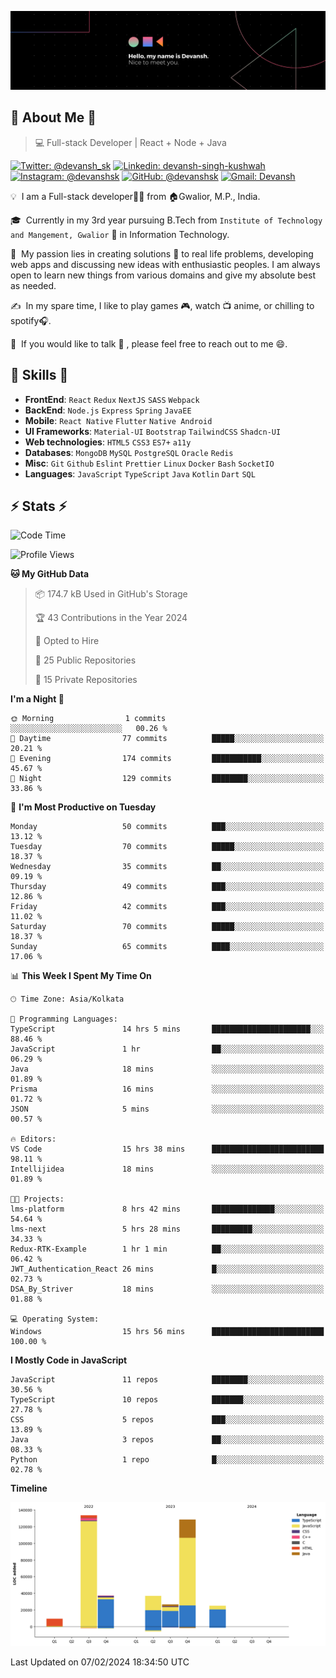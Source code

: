 ![Banner](./Devansh%20Singh%20Banner.png)

## 👋 About Me 👋

> 💻 Full-stack Developer | React + Node + Java

[![Twitter: @devansh_sk](https://img.shields.io/twitter/follow/devansh_sk?style=social)](https://twitter.com/devansh_sk)
[![Linkedin: devansh-singh-kushwah](https://img.shields.io/badge/-Devansh%20Singh%20Kushwah-blue?style=flat-square&logo=Linkedin&logoColor=white&link=https://www.linkedin.com/in/devanshsk/)](https://www.linkedin.com/in/devanshsk/)
[![Instagram: @devanshsk](https://img.shields.io/badge/-devanshsk-E4405F?style=flat-square&logo=instagram&logoColor=white)](https://instagram.com/devanshsk)
[![GitHub: @devanshsk](https://img.shields.io/github/followers/devanshsk?label=follow&style=social)](https://github.com/devanshsk)
[![Gmail: Devansh](https://img.shields.io/badge/Gmail-D14836?style=flat-square&logo=gmail&logoColor=white)](mailto:work.devanshsk@gmail.com)

💡 &nbsp;I am a Full-stack developer🧑‍💻 from 🏠Gwalior, M.P., India.

🎓 &nbsp;Currently in my 3rd year pursuing B.Tech from `Institute of Technology and Mangement, Gwalior` 🏫 in Information Technology.

🌱 &nbsp;My passion lies in creating solutions 🚩 to real life problems, developing web apps and discussing new ideas with enthusiastic peoples.
I am always open to learn new things from various domains and give my absolute best as needed.

✍️ &nbsp;In my spare time, I like to play games 🎮, watch 📺 anime, or chilling to spotify🎧.

💬 &nbsp;If you would like to talk 👋 , please feel free to reach out to me 😄.

##  🎉 Skills  🎉
- **FrontEnd**: `React` `Redux` `NextJS` `SASS` `Webpack`
- **BackEnd**: `Node.js` `Express` `Spring` `JavaEE`
- **Mobile**: `React Native` `Flutter` `Native Android`
- **UI Frameworks**: `Material-UI` `Bootstrap` `TailwindCSS` `Shadcn-UI`
- **Web technologies**: `HTML5` `CSS3` `ES7+` `a11y`
- **Databases**: `MongoDB` `MySQL` `PostgreSQL` `Oracle` `Redis`
- **Misc**: `Git` `Github` `Eslint` `Prettier` `Linux` `Docker` `Bash` `SocketIO`
- **Languages**: `JavaScript` `TypeScript` `Java` `Kotlin` `Dart` `SQL`

## ⚡ Stats ⚡
<!--START_SECTION:waka-->
![Code Time](http://img.shields.io/badge/Code%20Time-55%20hrs%2053%20mins-blue)

![Profile Views](http://img.shields.io/badge/Profile%20Views-91-blue)

**🐱 My GitHub Data** 

> 📦 174.7 kB Used in GitHub's Storage 
 > 
> 🏆 43 Contributions in the Year 2024
 > 
> 💼 Opted to Hire
 > 
> 📜 25 Public Repositories 
 > 
> 🔑 15 Private Repositories 
 > 
**I'm a Night 🦉** 

```text
🌞 Morning                1 commits           ░░░░░░░░░░░░░░░░░░░░░░░░░   00.26 % 
🌆 Daytime                77 commits          █████░░░░░░░░░░░░░░░░░░░░   20.21 % 
🌃 Evening                174 commits         ███████████░░░░░░░░░░░░░░   45.67 % 
🌙 Night                  129 commits         ████████░░░░░░░░░░░░░░░░░   33.86 % 
```
📅 **I'm Most Productive on Tuesday** 

```text
Monday                   50 commits          ███░░░░░░░░░░░░░░░░░░░░░░   13.12 % 
Tuesday                  70 commits          █████░░░░░░░░░░░░░░░░░░░░   18.37 % 
Wednesday                35 commits          ██░░░░░░░░░░░░░░░░░░░░░░░   09.19 % 
Thursday                 49 commits          ███░░░░░░░░░░░░░░░░░░░░░░   12.86 % 
Friday                   42 commits          ███░░░░░░░░░░░░░░░░░░░░░░   11.02 % 
Saturday                 70 commits          █████░░░░░░░░░░░░░░░░░░░░   18.37 % 
Sunday                   65 commits          ████░░░░░░░░░░░░░░░░░░░░░   17.06 % 
```


📊 **This Week I Spent My Time On** 

```text
🕑︎ Time Zone: Asia/Kolkata

💬 Programming Languages: 
TypeScript               14 hrs 5 mins       ██████████████████████░░░   88.46 % 
JavaScript               1 hr                ██░░░░░░░░░░░░░░░░░░░░░░░   06.29 % 
Java                     18 mins             ░░░░░░░░░░░░░░░░░░░░░░░░░   01.89 % 
Prisma                   16 mins             ░░░░░░░░░░░░░░░░░░░░░░░░░   01.72 % 
JSON                     5 mins              ░░░░░░░░░░░░░░░░░░░░░░░░░   00.57 % 

🔥 Editors: 
VS Code                  15 hrs 38 mins      █████████████████████████   98.11 % 
Intellijidea             18 mins             ░░░░░░░░░░░░░░░░░░░░░░░░░   01.89 % 

🐱‍💻 Projects: 
lms-platform             8 hrs 42 mins       ██████████████░░░░░░░░░░░   54.64 % 
lms-next                 5 hrs 28 mins       █████████░░░░░░░░░░░░░░░░   34.33 % 
Redux-RTK-Example        1 hr 1 min          ██░░░░░░░░░░░░░░░░░░░░░░░   06.42 % 
JWT_Authentication_React 26 mins             █░░░░░░░░░░░░░░░░░░░░░░░░   02.73 % 
DSA_By_Striver           18 mins             ░░░░░░░░░░░░░░░░░░░░░░░░░   01.88 % 

💻 Operating System: 
Windows                  15 hrs 56 mins      █████████████████████████   100.00 % 
```

**I Mostly Code in JavaScript** 

```text
JavaScript               11 repos            ████████░░░░░░░░░░░░░░░░░   30.56 % 
TypeScript               10 repos            ███████░░░░░░░░░░░░░░░░░░   27.78 % 
CSS                      5 repos             ███░░░░░░░░░░░░░░░░░░░░░░   13.89 % 
Java                     3 repos             ██░░░░░░░░░░░░░░░░░░░░░░░   08.33 % 
Python                   1 repo              █░░░░░░░░░░░░░░░░░░░░░░░░   02.78 % 
```



**Timeline**

![Lines of Code chart](https://raw.githubusercontent.com/DevanshSK/DevanshSK/main/assets/bar_graph.png)


 Last Updated on 07/02/2024 18:34:50 UTC
<!--END_SECTION:waka-->
